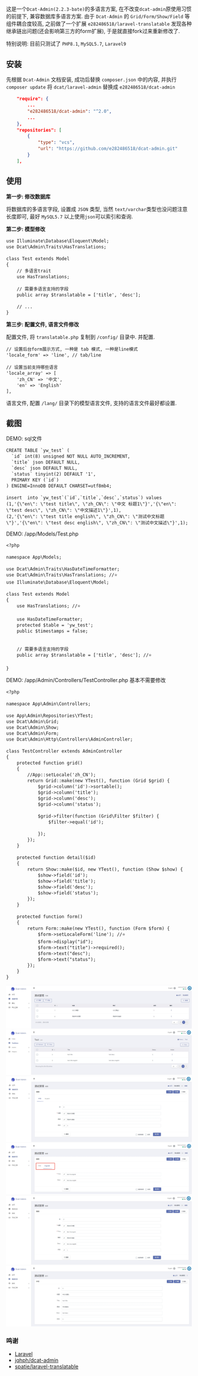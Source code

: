 ## 

这是一个`Dcat-Admin(2.2.3-bate)`的多语言方案, 在不改变`dcat-admin`原使用习惯的前提下, 兼容数据库多语言方案.
由于 `Dcat-Admin` 的 `Grid/Form/Show/Field` 等组件耦合度较高, 之前做了一个扩展 `e282486518/laravel-translatable` 发现各种继承链出问题(还会影响第三方的form扩展), 于是就直接fork过来重新修改了.

特别说明: 目前只测试了 `PHP8.1`, `MySQL5.7`, `Laravel9`

## 安装

先根据 `Dcat-Admin` 文档安装, 成功后替换 `composer.json` 中的内容, 并执行 `composer update` 将 `dcat/laravel-admin` 替换成 `e282486518/dcat-admin`

```json
    "require": {
        ...
        "e282486518/dcat-admin": "^2.0",
        ...
    },
    "repositories": [
        {
            "type": "vcs",
            "url": "https://github.com/e282486518/dcat-admin.git"
        }
    ],
```

## 使用

**第一步: 修改数据库**

将数据库的多语言字段, 设置成 `JSON` 类型, 当然 `text/varchar`类型也没问题注意长度即可, 最好 `MySQL5.7` 以上使用`json`可以索引和查询.


**第二步: 模型修改**

```
use Illuminate\Database\Eloquent\Model;
use Dcat\Admin\Traits\HasTranslations;

class Test extends Model
{
    // 多语言trait
    use HasTranslations;
    
    // 需要多语言支持的字段
    public array $translatable = ['title', 'desc'];
    
    // ...
}
```

**第三步: 配置文件, 语言文件修改**

配置文件, 将 `translatable.php` 复制到 `/config/` 目录中. 并配置.

```
// 设置后台form展示方式, 一种是 tab 模式, 一种是line模式
'locale_form' => 'line', // tab/line

// 设置当前支持哪些语言
'locale_array' => [
    'zh_CN' => '中文',
    'en' => 'English'
],
```

语言文件, 配置 `/lang/` 目录下的模型语言文件, 支持的语言文件最好都设置.


## 截图

DEMO: sql文件
```
CREATE TABLE `yw_test` (
  `id` int(8) unsigned NOT NULL AUTO_INCREMENT,
  `title` json DEFAULT NULL,
  `desc` json DEFAULT NULL,
  `status` tinyint(2) DEFAULT '1',
  PRIMARY KEY (`id`)
) ENGINE=InnoDB DEFAULT CHARSET=utf8mb4;

insert  into `yw_test`(`id`,`title`,`desc`,`status`) values 
(1,'{\"en\": \"test title\", \"zh_CN\": \"中文 标题1\"}','{\"en\": \"test desc\", \"zh_CN\": \"中文描述1\"}',1),
(2,'{\"en\": \"test title english\", \"zh_CN\": \"测试中文标题\"}','{\"en\": \"test desc english\", \"zh_CN\": \"测试中文描述\"}',1);

```

DEMO: /app/Models/Test.php
```
<?php

namespace App\Models;

use Dcat\Admin\Traits\HasDateTimeFormatter;
use Dcat\Admin\Traits\HasTranslations; //⭐
use Illuminate\Database\Eloquent\Model;

class Test extends Model
{
    use HasTranslations; //⭐

    use HasDateTimeFormatter;
    protected $table = 'yw_test';
    public $timestamps = false;


    // 需要多语言支持的字段
    public array $translatable = ['title', 'desc']; //⭐

}
```

DEMO: /app/Admin/Controllers/TestController.php 基本不需要修改
```
<?php

namespace App\Admin\Controllers;

use App\Admin\Repositories\YTest;
use Dcat\Admin\Grid;
use Dcat\Admin\Show;
use Dcat\Admin\Form;
use Dcat\Admin\Http\Controllers\AdminController;

class TestController extends AdminController
{
    protected function grid()
    {
        //App::setLocale('zh_CN');
        return Grid::make(new YTest(), function (Grid $grid) {
            $grid->column('id')->sortable();
            $grid->column('title');
            $grid->column('desc');
            $grid->column('status');

            $grid->filter(function (Grid\Filter $filter) {
                $filter->equal('id');

            });
        });
    }

    protected function detail($id)
    {
        return Show::make($id, new YTest(), function (Show $show) {
            $show->field('id');
            $show->field('title');
            $show->field('desc');
            $show->field('status');
        });
    }

    protected function form()
    {
        return Form::make(new YTest(), function (Form $form) {
            $form->setLocaleForm('line'); //⭐
            $form->display("id");
            $form->text("title")->required();
            $form->text("desc");
            $form->text("status");
        });
    }
}
```

![列表1](https://raw.githubusercontent.com/e282486518/laravel-translatable/master/preview/index-cn.png)
![列表2](https://raw.githubusercontent.com/e282486518/laravel-translatable/master/preview/index-en.png)
![编辑1](https://raw.githubusercontent.com/e282486518/laravel-translatable/master/preview/edit-cn.png)
![编辑2](https://raw.githubusercontent.com/e282486518/laravel-translatable/master/preview/edit-en.png)
![编辑3](https://raw.githubusercontent.com/e282486518/laravel-translatable/master/preview/edit-line.png)
![显示1](https://raw.githubusercontent.com/e282486518/laravel-translatable/master/preview/show.png)

### 鸣谢

+ [Laravel](https://laravel.com/)
+ [jqhph/dcat-admin](https://github.com/jqhph/dcat-admin)
+ [spatie/laravel-translatable](https://github.com/spatie/laravel-translatable)


